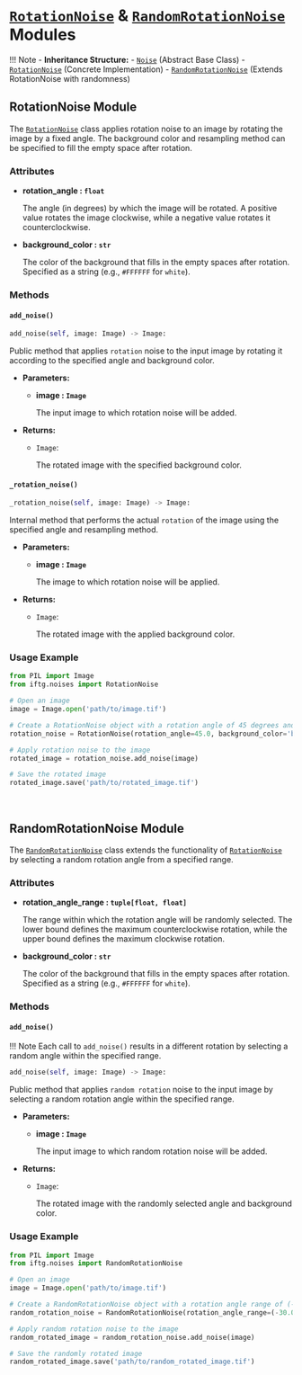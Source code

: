 # **<a href='#rotationnoise-module' style="text-decoration: underline;">`RotationNoise`</a> & <a href='#randomrotationnoise-module' style="text-decoration: underline;">`RandomRotationNoise`</a> Modules**

!!! Note 
    - **Inheritance Structure:** 
        - <a href='../noise/#noise-module' style="text-decoration: underline;">`Noise`</a> (Abstract Base Class) 
        - <a href='#rotationnoise-module' style="text-decoration: underline;">`RotationNoise`</a> (Concrete Implementation) 
        - <a href='#randomrotationnoise-module' style="text-decoration: underline;">`RandomRotationNoise`</a> (Extends RotationNoise with randomness)

## **RotationNoise Module**
The <a href='#rotationnoise-module' style="text-decoration: underline;">`RotationNoise`</a> class applies rotation noise to an image by rotating the image by a fixed angle. The background color and resampling method can be specified to fill the empty space after rotation.

### **Attributes**
- **rotation_angle : `float`**

    The angle (in degrees) by which the image will be rotated. A positive value rotates the image clockwise, while a negative value rotates it counterclockwise.

- **background_color : `str`**

    The color of the background that fills in the empty spaces after rotation. Specified as a string (e.g., `#FFFFFF` for `white`).

### **Methods**
#### **`add_noise()`**
```py
add_noise(self, image: Image) -> Image:
```
Public method that applies `rotation` noise to the input image by rotating it according to the specified angle and background color.

- **Parameters:**

    - **image : `Image`**

        The input image to which rotation noise will be added.

- **Returns:**

    - `Image`:

        The rotated image with the specified background color.

#### **`_rotation_noise()`**
```py
_rotation_noise(self, image: Image) -> Image:
```
Internal method that performs the actual `rotation` of the image using the specified angle and resampling method.

- **Parameters:**

    - **image : `Image`**

        The image to which rotation noise will be applied.

- **Returns:**

    - `Image`:

        The rotated image with the applied background color.

### **Usage Example**
```py
from PIL import Image
from iftg.noises import RotationNoise

# Open an image
image = Image.open('path/to/image.tif')

# Create a RotationNoise object with a rotation angle of 45 degrees and background color 'black'
rotation_noise = RotationNoise(rotation_angle=45.0, background_color='black')

# Apply rotation noise to the image
rotated_image = rotation_noise.add_noise(image)

# Save the rotated image
rotated_image.save('path/to/rotated_image.tif')
```

<br>

## **RandomRotationNoise Module**
The <a href='#randomrotationnoise-module' style="text-decoration: underline;">`RandomRotationNoise`</a> class extends the functionality of <a href='#rotationnoise-module' style="text-decoration: underline;">`RotationNoise`</a> by selecting a random rotation angle from a specified range.

### **Attributes**
- **rotation_angle_range : `tuple[float, float]`**

    The range within which the rotation angle will be randomly selected. The lower bound defines the maximum counterclockwise rotation, while the upper bound defines the maximum clockwise rotation.

- **background_color : `str`**

    The color of the background that fills in the empty spaces after rotation. Specified as a string (e.g., `#FFFFFF` for `white`).

### **Methods**
#### **`add_noise()`**
!!! Note 
    Each call to `add_noise()` results in a different rotation by selecting a random angle within the specified range.

```py
add_noise(self, image: Image) -> Image:
```
Public method that applies `random rotation` noise to the input image by selecting a random rotation angle within the specified range.

- **Parameters:**

    - **image : `Image`**

        The input image to which random rotation noise will be added.

- **Returns:**

    - `Image`:

        The rotated image with the randomly selected angle and background color.

### **Usage Example**
```py
from PIL import Image
from iftg.noises import RandomRotationNoise

# Open an image
image = Image.open('path/to/image.tif')

# Create a RandomRotationNoise object with a rotation angle range of (-30, 30) and background color 'red'
random_rotation_noise = RandomRotationNoise(rotation_angle_range=(-30.0, 30.0), background_color='red')

# Apply random rotation noise to the image
random_rotated_image = random_rotation_noise.add_noise(image)

# Save the randomly rotated image
random_rotated_image.save('path/to/random_rotated_image.tif')
```